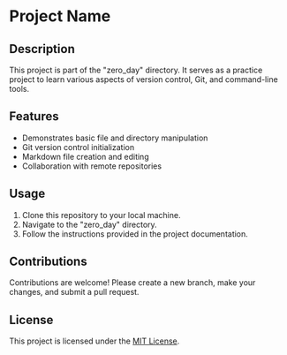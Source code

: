 # Project Name

## Description

This project is part of the "zero_day" directory. It serves as a practice project to learn various aspects of version control, Git, and command-line tools.

## Features

- Demonstrates basic file and directory manipulation
- Git version control initialization
- Markdown file creation and editing
- Collaboration with remote repositories

## Usage

1. Clone this repository to your local machine.
2. Navigate to the "zero_day" directory.
3. Follow the instructions provided in the project documentation.

## Contributions

Contributions are welcome! Please create a new branch, make your changes, and submit a pull request.

## License

This project is licensed under the [MIT License](LICENSE).

